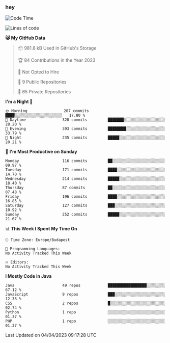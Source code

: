### hey

<!--START_SECTION:waka-->
![Code Time](http://img.shields.io/badge/Code%20Time-884%20hrs%2054%20mins-blue)

![Lines of code](https://img.shields.io/badge/From%20Hello%20World%20I%27ve%20Written-863.8%20thousand%20lines%20of%20code-blue)

**🐱 My GitHub Data** 

> 📦 981.8 kB Used in GitHub's Storage 
 > 
> 🏆 84 Contributions in the Year 2023
 > 
> 🚫 Not Opted to Hire
 > 
> 📜 9 Public Repositories 
 > 
> 🔑 65 Private Repositories 
 > 
**I'm a Night 🦉** 

```text
🌞 Morning                207 commits         ████░░░░░░░░░░░░░░░░░░░░░   17.80 % 
🌆 Daytime                328 commits         ███████░░░░░░░░░░░░░░░░░░   28.20 % 
🌃 Evening                393 commits         ████████░░░░░░░░░░░░░░░░░   33.79 % 
🌙 Night                  235 commits         █████░░░░░░░░░░░░░░░░░░░░   20.21 % 
```
📅 **I'm Most Productive on Sunday** 

```text
Monday                   116 commits         ██░░░░░░░░░░░░░░░░░░░░░░░   09.97 % 
Tuesday                  171 commits         ████░░░░░░░░░░░░░░░░░░░░░   14.70 % 
Wednesday                214 commits         █████░░░░░░░░░░░░░░░░░░░░   18.40 % 
Thursday                 87 commits          ██░░░░░░░░░░░░░░░░░░░░░░░   07.48 % 
Friday                   196 commits         ████░░░░░░░░░░░░░░░░░░░░░   16.85 % 
Saturday                 127 commits         ███░░░░░░░░░░░░░░░░░░░░░░   10.92 % 
Sunday                   252 commits         █████░░░░░░░░░░░░░░░░░░░░   21.67 % 
```


📊 **This Week I Spent My Time On** 

```text
🕑︎ Time Zone: Europe/Budapest

💬 Programming Languages: 
No Activity Tracked This Week

🔥 Editors: 
No Activity Tracked This Week
```

**I Mostly Code in Java** 

```text
Java                     49 repos            █████████████████░░░░░░░░   67.12 % 
JavaScript               9 repos             ███░░░░░░░░░░░░░░░░░░░░░░   12.33 % 
CSS                      2 repos             █░░░░░░░░░░░░░░░░░░░░░░░░   02.74 % 
Python                   1 repo              ░░░░░░░░░░░░░░░░░░░░░░░░░   01.37 % 
PHP                      1 repo              ░░░░░░░░░░░░░░░░░░░░░░░░░   01.37 % 
```




 Last Updated on 04/04/2023 09:17:28 UTC
<!--END_SECTION:waka-->
